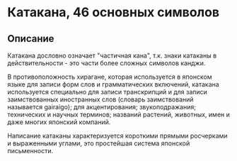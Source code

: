 <h1>Катакана, 46 основных символов</h1>
<h2>Описание</h2>
<p>Катакана дословно означает "частичная кана", т.к. знаки катаканы в действительности - это
части более сложных символов канджи.</p>
<p>В противоположность хирагане, которая используется в японском языке для записи
форм слов и грамматических включений, катакана используется специально для записи транскрипций
и для записи заимствованных иностранных слов (словарь заимствований называется gairaigo);
для акцентирования; звукоподражания; технических и научных терминов; названий растений, 
животных, имен и даже многих японский компаний.</p>
<p>Написание катаканы характеризуется короткими прямыми росчерками и выраженными углами, 
это простейшая система японской письменности.</p>
